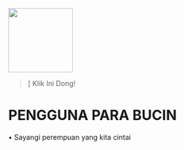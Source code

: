 <!-- Isi Konten --> 

<div class="image"><img src="https://i.postimg.cc/G2jtnpFr/0906-peacegoma.gif" width="130px" height="130px"/></div><!--<div id="sp1"></div>-->

<div><blockquote><p id="text"></p><p id="text2"></p><p onClick="popup();" id="tlink">[ Klik Ini Dong! </p></blockquote></div></div>


# PENGGUNA PARA BUCIN 

• Sayangi perempuan yang kita cintai
